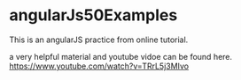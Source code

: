 # angularJs50Examples

This is an angularJS practice from online tutorial. 

a very helpful material and youtube vidoe can be found here. 
https://www.youtube.com/watch?v=TRrL5j3MIvo